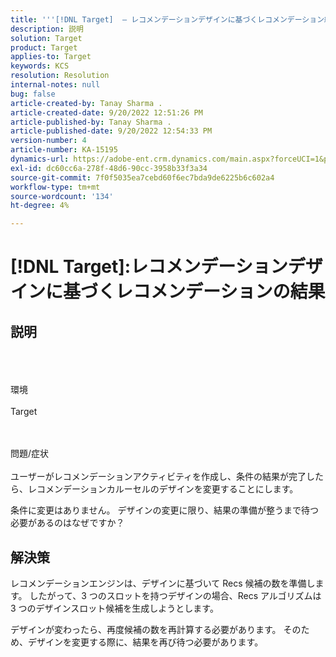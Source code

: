 ```yaml
---
title: '''[!DNL Target]  — レコメンデーションデザインに基づくレコメンデーション結果'
description: 説明
solution: Target
product: Target
applies-to: Target
keywords: KCS
resolution: Resolution
internal-notes: null
bug: false
article-created-by: Tanay Sharma .
article-created-date: 9/20/2022 12:51:26 PM
article-published-by: Tanay Sharma .
article-published-date: 9/20/2022 12:54:33 PM
version-number: 4
article-number: KA-15195
dynamics-url: https://adobe-ent.crm.dynamics.com/main.aspx?forceUCI=1&pagetype=entityrecord&etn=knowledgearticle&id=34eb26ea-e238-ed11-9db1-002248086735
exl-id: dc60cc6a-278f-48d6-90cc-3958b33f3a34
source-git-commit: 7f0f5035ea7cebd60f6ec7bda9de6225b6c602a4
workflow-type: tm+mt
source-wordcount: '134'
ht-degree: 4%

---
```


# [!DNL Target]:レコメンデーションデザインに基づくレコメンデーションの結果

## 説明

<br><br><br>環境<br><br>
Target


<br><br>問題/症状<br><br>
ユーザーがレコメンデーションアクティビティを作成し、条件の結果が完了したら、レコメンデーションカルーセルのデザインを変更することにします。



条件に変更はありません。 デザインの変更に限り、結果の準備が整うまで待つ必要があるのはなぜですか？


## 解決策


レコメンデーションエンジンは、デザインに基づいて Recs 候補の数を準備します。 したがって、3 つのスロットを持つデザインの場合、Recs アルゴリズムは 3 つのデザインスロット候補を生成しようとします。

デザインが変わったら、再度候補の数を再計算する必要があります。 そのため、デザインを変更する際に、結果を再び待つ必要があります。
